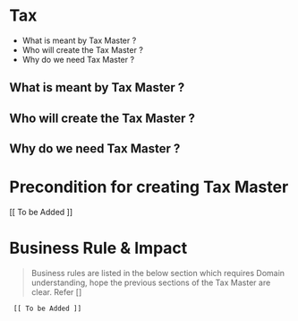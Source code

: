 # Tax 

* What is meant by Tax Master ?	
* Who will create the Tax Master ?	
* Why do we need Tax Master ? 


## What is meant by Tax Master ?	
## Who will create the Tax Master ?	
## Why do we need Tax Master ? 





# Precondition for creating Tax Master 



   [[ To be Added ]]






# Business Rule & Impact 

> Business rules are listed in the below section which requires Domain understanding, hope the previous sections of the Tax Master are clear. Refer [] 



     [[ To be Added ]]











